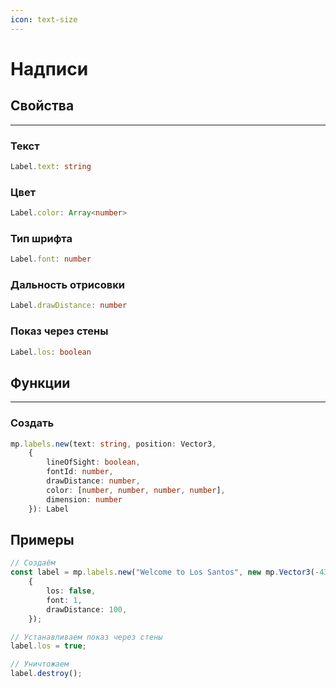 ```yaml
---
icon: text-size
---
```


# Надписи
## Свойства
---
### Текст
```typescript
Label.text: string
```
### Цвет
```typescript
Label.color: Array<number>
```
### Тип шрифта
```typescript
Label.font: number
```
### Дальность отрисовки
```typescript
Label.drawDistance: number
```
### Показ через стены
```typescript
Label.los: boolean
```

## Функции
---
### Создать
```typescript
mp.labels.new(text: string, position: Vector3, 
    { 
        lineOfSight: boolean, 
        fontId: number, 
        drawDistance: number, 
        color: [number, number, number, number], 
        dimension: number
    }): Label
```

## Примеры
```typescript
// Создаём
const label = mp.labels.new("Welcome to Los Santos", new mp.Vector3(-431.88, 1146.86, 327),
    {
        los: false,
        font: 1,
        drawDistance: 100,
    });

// Устанавливаем показ через стены
label.los = true;

// Уничтожаем
label.destroy();
```
